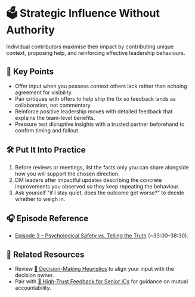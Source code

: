 # 🗳️ Strategic Influence Without Authority

Individual contributors maximise their impact by contributing unique context, proposing help, and reinforcing effective leadership behaviours.

## 🔑 Key Points

- Offer input when you possess context others lack rather than echoing agreement for visibility.
- Pair critiques with offers to help ship the fix so feedback lands as collaboration, not commentary.
- Reinforce positive leadership moves with detailed feedback that explains the team-level benefits.
- Pressure test disruptive insights with a trusted partner beforehand to confirm timing and fallout.

## 🛠️ Put It Into Practice

1. Before reviews or meetings, list the facts only you can share alongside how you will support the chosen direction.
2. DM leaders after impactful updates describing the concrete improvements you observed so they keep repeating the behaviour.
3. Ask yourself "if I stay quiet, does the outcome get worse?" to decide whether to weigh in.

## 🎧 Episode Reference

- [Episode 3 – Psychological Safety vs. Telling the Truth](https://www.youtube.com/watch?v=QH3l1TV_v2o&list=PLdx6vnBOYrMZw3ZHjJJyItqQuZQhTIzhc&t=1980s) (~33:00–38:30).

## 🔗 Related Resources

- Review [🧠 Decision-Making Heuristics](decision-making-heuristics.md) to align your input with the decision owner.
- Pair with [💬 High-Trust Feedback for Senior ICs](high-trust-feedback-for-senior-ics.md) for guidance on mutual accountability.
